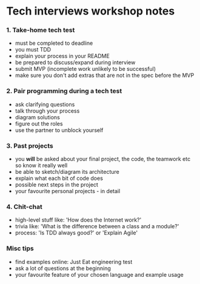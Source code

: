 # Tech interviews workshop notes

### 1. Take-home tech test

* must be completed to deadline
* you must TDD
* explain your process in your README
* be prepared to discuss/expand during interview
* submit MVP (incomplete work unlikely to be successful)
* make sure you don't add extras that are not in the spec before the MVP


### 2. Pair programming during a tech test

* ask clarifying questions
* talk through your process
* diagram solutions
* figure out the roles
* use the partner to unblock yourself

### 3. Past projects

* you __will__ be asked about your final project, the code, the teamwork etc so know it really well
* be able to sketch/diagram its architecture
* explain what each bit of code does
* possible next steps in the project
* your favourite personal projects - in detail

### 4. Chit-chat

* high-level stuff like: 'How does the Internet work?'
* trivia like: 'What is the difference between a class and a module?'
* process: 'Is TDD always good?' or 'Explain Agile'

### Misc tips

- find examples online: Just Eat engineering test
- ask a lot of questions at the beginning 
- your favourite feature of your chosen language and example usage



